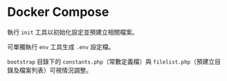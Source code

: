 # Docker Compose

執行 `init` 工具以初始化設定並預建立相關檔案。

可單獨執行 `env` 工具生成 `.env` 設定檔。

`bootstrap` 目錄下的 `constants.php`（常數定義檔）與 `filelist.php`（預建立目錄及檔案列表）可視情況調整。
